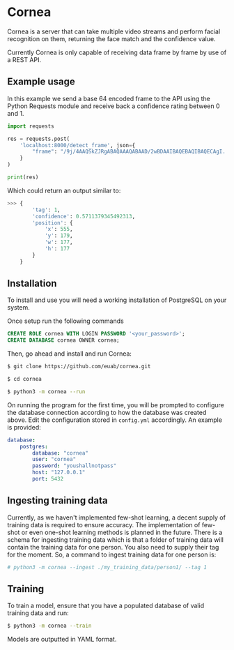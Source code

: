# Cornea
Cornea is a server that can take multiple video streams and perform facial
recognition on them, returning the face match and the confidence value.

Currently Cornea is only capable of receiving data frame by frame by use of a
REST API.

## Example usage
In this example we send a base 64 encoded frame to the API using the Python
Requests module and receive back a confidence rating between 0 and 1.

```py
import requests

res = requests.post(
    'localhost:8000/detect_frame', json={
        "frame": "/9j/4AAQSkZJRgABAQAAAQABAAD/2wBDAAIBAQEBAQIBAQECAgI..."
    }
)

print(res)
```
Which could return an output similar to:
```py
>>> {
        'tag': 1,
        'confidence': 0.5711379345492313,
        'position': {
            'x': 555,
            'y': 179,
            'w': 177,
            'h': 177
        }
    }
```

## Installation
To install and use you will need a working installation of PostgreSQL on your
system.

Once setup run the following commands
```sql
CREATE ROLE cornea WITH LOGIN PASSWORD '<your_password>';
CREATE DATABASE cornea OWNER cornea;
```
Then, go ahead and install and run Cornea:
```bash
$ git clone https://github.com/euab/cornea.git
```
```bash
$ cd cornea
```
```bash
$ python3 -m cornea --run
```
On running the program for the first time, you will be prompted to configure
the database connection according to how the database was created above. Edit
the configuration stored in `config.yml` accordingly. An example is provided:
```yaml
database:
    postgres:
        database: "cornea"
        user: "cornea"
        password: "youshallnotpass"
        host: "127.0.0.1"
        port: 5432
```
## Ingesting training data
Currently, as we haven't implemented few-shot learning, a decent supply of
training data is required to ensure accuracy. The implementation of few-shot
or even one-shot learning methods is planned in the future.
There is a schema for ingesting training data which is that a folder of
training data will contain the training data for one person. You also need to
supply their tag for the moment. So, a command
to ingest training data for one person is:
```bash
# python3 -m cornea --ingest ./my_training_data/person1/ --tag 1
```

## Training
To train a model, ensure that you have a populated database of valid training
data and run:
```bash
$ python3 -m cornea --train
```
Models are outputted in YAML format.
